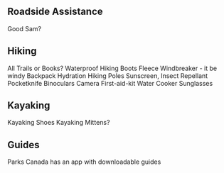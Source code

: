 
## Roadside Assistance
Good Sam? 

## Hiking

All Trails or Books?
Waterproof Hiking Boots
Fleece
Windbreaker - it be windy
Backpack
Hydration
Hiking Poles
Sunscreen, Insect Repellant
Pocketknife
Binoculars
Camera
First-aid-kit
Water Cooker
Sunglasses

## Kayaking

Kayaking Shoes
Kayaking Mittens?

## Guides
Parks Canada has an app with downloadable guides



